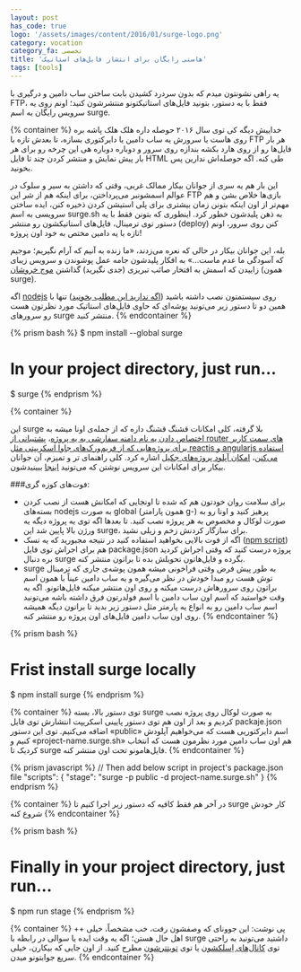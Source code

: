 ```yaml
---
layout: post
has_code: true
logo: '/assets/images/content/2016/01/surge-logo.png'
category: vocation
category_fa: تخصصی
title: 'هاستی رایگان برای انتشار فایل‌های استاتیک'
tags: [tools]
---
```


یه راهی نشونتون میدم که بدون سردرد کشیدن بابت ساختن ساب دامین و درگیری با FTP، فقط با یه دستور، بتونید فایل‌های استاتیکتونو منتشرشون کنید؛ اونم روی یه سرویس رایگان به اسم surge.

{% container %}
خداییش دیگه کی توی سال ۲۰۱۶ حوصله داره هلک هلک پاشه بره روی هاست یا سرورش یه ساب دامین یا دایرکتوری بسازه، تا بعدش تازه با FTP هر بار فایل‌ها رو از روی هارد بکشه بندازه روی سرور و دوباره دوباره هی این چرخه رو برای هر بار پیش نمایش و منتشر کردن چند تا فایل HTML طی کنه. اگه حوصله‌اش ندارین پس بخونید.

این بار هم یه سری از جوانان بیکار ممالک غربی، وقتی که داشتن به سیر و سلوک در عوالم اسمشونبر می‌پرداختن، برای اینکه هم از شر این FTP بازی‌ها خلاص بشن و هم مهم‌تر از اون اینکه بتونن زمان بیشتری برای پلی استیشن کردن ذخیره کنن، ایده ساختن سرویسی به اسم surge.sh به ذهن پلیدشون خطور کرد. اینطوری که بتونن فقط با یه دستور توی ترمینال، فایل‌های استاتیکشون رو منتشر (deploy) کنن روی سرور، اونم تازه با یه دامین مختص به خود اون پروژه!

بله، این جوانان بیکار در حالی که نعره می‌زدند، «ما زنده به آنیم که آرام نگیریم؛ موجیم که آسودگی ما عدم ماست...» به افکار پلیدشون جامه عمل پوشوندن و سرویس زیبای زاییدن که اسمش به افتخار صائب تبریزی (جدی نگیرید) گذاشتن [موج خروشان](https://surge.sh) (همون surge).

اگه [nodejs](https://nodejs.org) روی سیستمتون نصب داشته باشید ([اگه ندارید این مطلب بخونید](https://naser.xyz/blog/2015/nvm/)) تنها با همین دو تا دستور زیر می‌تونید پوشه‌ای که حاوی فایل‌های استاتیک مورد نظرتون هست رو سرورهای surge منتشر کنید.
{% endcontainer %}

{% prism bash %}
$ npm install --global surge
# In your project directory, just run…
$ surge
{% endprism %}

{% container %}

این surge بلا گرفته، کلی امکانات قشنگ قشنگ داره که از جمله‌ی اونا میشه به [اختصاص دادن یه نام دامنه سفارشی به یه پروژه](https://surge.sh/help/adding-a-custom-domain)، [پشتیبانی از router های سمت کاربر برای پروژه‌هایی که از فریم‌ورک‌های جاوا اسکریپتی مثل reactjs و angularjs استفاده می‌کنن](https://surge.sh/help/adding-a-200-page-for-client-side-routing)، [امکان آپلود پروژه‌های جکیل](https://surge.sh/help/deploying-a-jekyll-project) اشاره کرد. کلی راهنمای تر و تمیزم، آن جوانان بیکار برای امکانات این سرویس نوشتن که می‌تونید [اینجا](https://surge.sh/help) ببینیدشون.

###فوت‌های کوزه گری:

+ برای سلامت روان خودتون هم که شده تا اونجایی که امکانش هست از نصب کردن بسته‌های nodejs‌ به صورت global (همون پارامتر g-) پرهیز کنید و اونا رو به صورت لوکال و مخصوص به هر پروژه نصب کنید. تا بعدها اگه توی یه پروژه دیگه یه ورژن بالا پایین شد این surge، برای سازگار کردنش زخم و زیلی نشید.
+ اگه از فوت بالایی بخواهید استفاده کنید در نتیجه مجبورید که یه تسک ([npm script](https://docs.npmjs.com/misc/scripts)) هم برای اجراش توی فایل package.json پروژه درست کنید که وقتی اجراش کردید بره دنبال surge بگرده و فایل‌هاتون تحویلش بده تا براتون منتشر کنه.
+ surge به طور پیش فرض وقتی فراخونی میشه همون پوشه‌ی جاری که ترمینال توش هست رو مبدا خودش در نظر می‌گیره و یه ساب دامین عیناً با همون اسم براتون روی سرورهاش درست میکنه و روی اون منتشر میکنه فایل‌هاتونو. اگه یه وقت خواستید که اسم اون ساب دامین با اسم فولدرتون فرق داشته باشه می‌تونید اسم ساب دامین رو به انواع یه پارمتر مثل دستور زیر بدید تا براتون  دیگه همیشه روی اون ساب دامین فایل‌های اون پروژه رو منتشر کنه.
{% endcontainer %}

{% prism bash %}
# Frist install surge locally
$ npm install surge
{% endprism %}

{% container %}
توی دستور بالا، بسته surge به صورت لوکال روی پروژه نصب کردیم و بعد از اون هم توی دستور پایینی اسکریپت انتشارش توی فایل packaje.json‌ اضافه می‌کنیم. توی این دستور «public» اسم دایرکتوریی هست که می‌خواهیم آپلودش کنیم و «project-name.surge.sh» هم اون ساب دامین مورد نظرمون هست که انتخاب کردیک تا surge فایل‌هامونو تحت اون منتشر کنه.
{% endcontainer %}

{% prism javascript %}
// Then add below script in project's package.json file
"scripts": {
  "stage": "surge -p public -d project-name.surge.sh"
}
{% endprism %}

{% container %}
در آخر هم فقط کافیه که دستور زیر اجرا کنیم تا surge کار خودش شروع کنه
{% endcontainer %}

{% prism bash %}
# Finally in your project directory, just run…
$ npm run stage
{% endprism %}

{% container %}
++ پی نوشت: این جوونای که وصفشون رفت، خب مشخصاً، خیلی اهل حال هستن؛ اگه یه وقت ایده یا سوالی در رابطه با surge داشتید می‌تونید به راحتی توی [کانال‌های اِسلکشون](https://surge.sh/help/chat) یا توی [تویتترشون](https://twitter.com/surge_sh) مطرح کنید. از اون جایی که بیکارن، خیلی سریع جوابتونو میدن.
{% endcontainer %}
